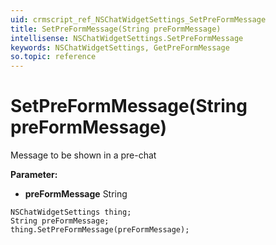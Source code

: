 ```yaml
---
uid: crmscript_ref_NSChatWidgetSettings_SetPreFormMessage
title: SetPreFormMessage(String preFormMessage)
intellisense: NSChatWidgetSettings.SetPreFormMessage
keywords: NSChatWidgetSettings, GetPreFormMessage
so.topic: reference
---
```


# SetPreFormMessage(String preFormMessage)

Message to be shown in a pre-chat

**Parameter:** 
 - **preFormMessage** String

```crmscript
NSChatWidgetSettings thing;
String preFormMessage;
thing.SetPreFormMessage(preFormMessage);
```

